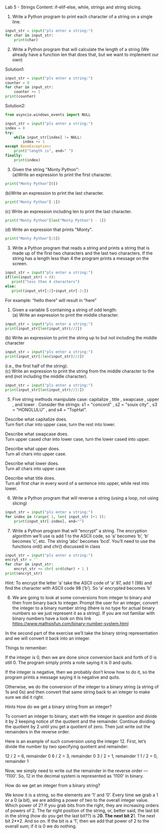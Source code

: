 Lab 5 - Strings
Content: if-elif-else, while, strings and string slicing.
 

1. Write a Python program to print each character of a string on a single line.
```python
input_str = input("pls enter a string:")
for char in input_str:
    print(char)
```

2. Write a Python program that will calculate the length of a string
(We already have a function len that does that, but we want to implement our own)

Solution1:
```python
input_str = input("pls enter a string:")
counter = 0
for char in input_str:
    counter += 1
print(counter)
```

Solution2:
```python
from asyncio.windows_events import NULL

input_str = input("pls enter a string:")
index = 0
try:
    while input_str[index] != NULL:
        index += 1
except BaseException:
    print("length is", end=" ")
finally:
    print(index)
```
3. Given the string "Monty Python":  
(a)Write an expression to print the first character.  
```python
print("Monty Python"[0])
```
(b)Write an expression to print the last character.   
```python
print("Monty Python"[-1])
```
(c) Write an expression including len to print the last character.   
```python
print("Monty Python"[len("Monty Python") - 1])
```
(d) Write an expression that prints "Monty".
```python
print("Monty Python"[:5])
```

3. Write a Python program that reads a string and prints a string that is made up of the first two characters and the last two characters. If the string has a length less than 4 the program prints a message on the screen.
 ```python
input_str = input("pls enter a string:")
if(len(input_str) < 4):
    print("less than 4 characters")
else:
    print(input_str[:2]+input_str[-2:])
```

For example: “hello there” will result in “here”

1. Given a variable S containing a string of odd length:   
(a) Write an expression to print the middle character.   
 ```python
input_str = input("pls enter a string:")
print(input_str[len(input_str)//2])
```
(b) Write an expression to print the string up to but not including the middle character
```python
input_str = input("pls enter a string:")
print(input_str[:len(input_str)//2])
```
(i.e., the first half of the string).   
(c) Write an expression to print the string from the middle character to the end (not
including the middle character).
```python
input_str = input("pls enter a string:")
print(input_str[len(input_str)//2:])
```

5. Five string methods manipulate case: capitalize , title , swapcase , upper ,
and lower . Consider the strings: s1 = "concord" , s2 = "souix city" , s3 =
"HONOLULU" , and s4 = "TopHat".   

Describe what capitalize does.   
Turn fisrt char into upper case, turn the rest into lower.

Describe what swapcase does.  
Turn upper cased char into lower case, turn the lower cased into upper.


Describe what upper does.   
Turn all chars into upper case.

Describe what lower does.      
Turn all chars into upper case.

Describe what title does.       
Turn all first char in every word of a sentence into upper, while rest into lower.

6. Write a Python program that will reverse a string (using a loop, not using slicing)
```python
input_str = input("pls enter a string:")
for index in (range( 1, len( input_str )+1 )):
    print(input_str[-index], end="")
```

7. Write a Python program that will “encrypt” a string. The encryption algorithm we’ll use is add 1 to the ASCII code, so ‘a’ becomes ‘b’, ‘b’ becomes ‘c’, etc. The string ‘abc’ becomes ‘bcd’. You’ll need to use the functions ord() and chr() discussed in class

```py
input_str = input("pls enter a string:")
encryt_str = ''
for char in input_str:
    encryt_str += chr( ord(char) + 1 )
print(encryt_str)
```
Hint: To encrypt the letter ‘a’ take the ASCII code of ‘a’ 97, add 1 (98) and find the
character with ASCII code 98 (‘b’). So ‘a’ encrypted becomes ‘b’ 

8. We are going to look at some conversions from integer to binary and then from binary back to integer. Prompt the user for an integer, convert the integer to a binary number string (there is no type for actual binary numbers so we just represent it as a string). If you are not familiar with binary numbers have a look on this link https://www.mathsisfun.com/binary-number-system.html


In the second part of the exercise we’ll take the binary string representation and we will convert it back into an integer. 
 
Things to remember:
 
If the integer is 0, then we are done since conversion back and forth of 0 is still 0. The program simply prints a note saying it is 0 and quits.
 
If the integer is negative, then we probably don’t know how to do it, so the program prints a message saying it is negative and quits.
 
Otherwise, we do the conversion of the integer to a binary string (a string of 1s and 0s) and then convert that same string back to an integer to make sure we did it right.
 
 
Hints
How do we get a binary string from an integer? 
 
To convert an integer to binary, start with the integer in question and divide it by 2 keeping notice of the quotient and the remainder. Continue dividing the quotient by 2 until you get a quotient of zero. Then just write out the remainders in the reverse order.
 
Here is an example of such conversion using the integer 12. 
First, let’s divide the number by two specifying quotient and remainder:
 
12 / 2 = 6, remainder 0
6 / 2 = 3, remainder 0
3 / 2 = 1, remainder 1
1 / 2 = 0, remainder 1
 
Now, we simply need to write out the remainder in the reverse order — ‘1100’. So, 12 in the decimal system is represented as ‘1100’ in binary.
 
How do we get an integer from a binary string? 
 
We know it is a string, so the elements are ‘1’ and ‘0’. Every time we grab a 1 or a 0 (a bit), we are adding a power of two to the overall integer value. Which power of 2? If you grab bits from the right, they are increasing orders of powers of 2. The far right position of the string, or, better said, the last bit in the string (how do you get the last bit??) is 2**0. The next bit 2**1. The next bit 2**2. And so on. If the bit is a ‘1’, then we add that power of 2 to the overall sum; if it is 0 we do nothing.
 
